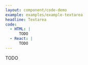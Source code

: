 ```yaml
---
layout: component/code-demo
example: examples/example-textarea
headline: Textarea
code:
  - HTML: |
      TODO
  - React: |
      TODO
---
```


TODO
